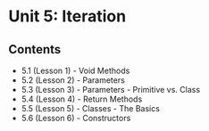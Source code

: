 # Unit 5: Iteration

## Contents
- 5.1 (Lesson 1) - Void Methods
- 5.2 (Lesson 2) - Parameters
- 5.3 (Lesson 3) - Parameters - Primitive vs. Class
- 5.4 (Lesson 4) - Return Methods
- 5.5 (Lesson 5) - Classes - The Basics
- 5.6 (Lesson 6) - Constructors
